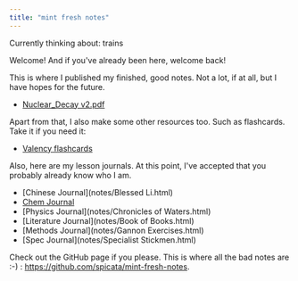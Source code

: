 ```yaml
---
title: "mint fresh notes"
---
```


Currently thinking about: trains

Welcome! And if you've already been here, welcome back! 

This is where I published my finished, good notes. Not a lot, if at all, but I have hopes for the future.

- [Nuclear_Decay v2.pdf](assets/Nuclear_Decay%20v2.pdf)

Apart from that, I also make some other resources too. Such as flashcards. Take it if you need it:

- [Valency flashcards](assets/Chemistry%20Valency.apkg)

Also, here are my lesson journals. At this point, I've accepted that you probably already know who I am.

- [Chinese Journal](notes/Blessed Li.html)
- [Chem Journal](notes/Chemistree.html)
- [Physics Journal](notes/Chronicles of Waters.html)
- [Literature Journal](notes/Book of Books.html)
- [Methods Journal](notes/Gannon Exercises.html)
- [Spec Journal](notes/Specialist Stickmen.html)

Check out the GitHub page if you please. This is where all the bad notes are :-) : https://github.com/spicata/mint-fresh-notes.
